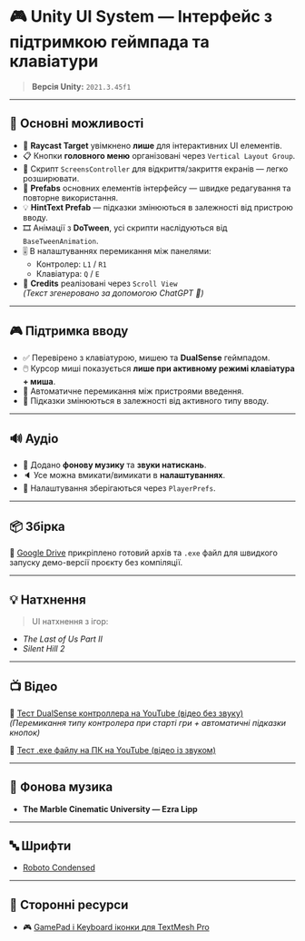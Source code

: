# 🎮 Unity UI System — Інтерфейс з підтримкою геймпада та клавіатури

> **Версія Unity:** `2021.3.45f1`

---

## 🔧 Основні можливості

- 🎯 **Raycast Target** увімкнено **лише** для інтерактивних UI елементів.
- 📋 Кнопки **головного меню** організовані через `Vertical Layout Group`.
- 📂 Скрипт `ScreensController` для відкриття/закриття екранів — легко розширювати.
- 🧱 **Prefabs** основних елементів інтерфейсу — швидке редагування та повторне використання.
- 💡 **HintText Prefab** — підказки змінюються в залежності від пристрою вводу.
- 🎞️ Анімації з **DoTween**, усі скрипти наслідуються від `BaseTweenAnimation`.
- 🎚️ В налаштуваннях перемикання між панелями:
  - Контролер: `L1` / `R1`
  - Клавіатура: `Q` / `E`
- 📜 **Credits** реалізовані через `Scroll View`  
  _(Текст згенеровано за допомогою ChatGPT 🧠)_

---

## 🎮 Підтримка вводу

- ✅ Перевірено з клавіатурою, мишею та **DualSense** геймпадом.
- 🖱️ Курсор миші показується **лише при активному режимі клавіатура + миша**.
- 🔄 Автоматичне перемикання між пристроями введення.
- 🔁 Підказки змінюються в залежності від активного типу вводу.

---

## 🔊 Аудіо

- 🎵 Додано **фонову музику** та **звуки натискань**.
- 🔈 Усе можна вмикати/вимикати в **налаштуваннях**.
- 💾 Налаштування зберігаються через `PlayerPrefs`.

---

## 📦 Збірка

📁 [Google Drive](https://drive.google.com/drive/folders/17fp5iOGiaGjzDsqylRo2yoQmyFzbwUGL?usp=sharing) прикріплено готовий архів та `.exe` файл для швидкого запуску демо-версії проєкту без компіляції.

---

## 💡 Натхнення

> UI натхнення з ігор:

- *The Last of Us Part II*
- *Silent Hill 2*

---

## 📺 Відео

🔗 [Тест DualSense контроллера на YouTube (відео без звуку)](https://youtu.be/B9ItjZRMb1w)  
_(Перемикання типу контролера при старті гри + автоматичні підказки кнопок)_

🔗 [Тест .exe файлу на ПК на YouTube (відео із звуком)](https://youtu.be/aE7dOZwPmGg)

---

## 🎼 Фонова музика

- **The Marble Cinematic University — Ezra Lipp**

---

## 🔤 Шрифти

- [Roboto Condensed](https://fonts.google.com/specimen/Roboto+Condensed)

---

## 🧩 Сторонні ресурси

- 🎮 [GamePad і Keyboard іконки для TextMesh Pro](https://assetstore.unity.com/packages/2d/gui/icons/gamepad-and-keyboard-input-sprites-for-textmesh-pro-310114)
